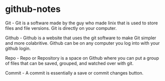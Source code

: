 # github-notes
Git - Git is a software made by the guy who made linix that is used to store files and file versions. Git is directly on your computer.

Github - Github is a website that uses the git software to make Git simpler and more colabritive. Github can be on any computer you log into with your github login.

Repo - Repo or Repository is a space on Github where you can put a group of files that can be saved, grouped, and watched over with git.

Commit - A commit is essentially a save or commit changes button.
